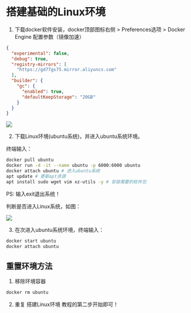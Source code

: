 # 搭建基础的Linux环境

1. 下载docker软件安装，docker顶部图标右侧 > Preferences选项 > Docker Engine 配置参数（镜像加速）

``` json
{
  "experimental": false,
  "debug": true,
  "registry-mirrors": [
    "https://gd77gs75.mirror.aliyuncs.com"
  ],
  "builder": {
    "gc": {
      "enabled": true,
      "defaultKeepStorage": "20GB"
    }
  }
}
```

<div><img src="https://img.kaikeba.com/a/14815152501202aeci.png" /></div>

2. 下载Linux环境(ubuntu系统)，并进入ubuntu系统环境。

终端输入：

``` BASH
docker pull ubuntu
docker run -d -it --name ubuntu -p 6000:6000 ubuntu
docker attach ubuntu # 进入ubuntu系统
apt update # 更新apt资源
apt install sudo wget vim xz-utils -y # 安装需要的软件包
```

PS: 输入exit退出系统！

判断是否进入Linux系统，如图：

<div><img src="https://img.kaikeba.com/a/60325152501202kkon.png" /></div>

3. 在次进入ubuntu系统环境，终端输入：

``` BASH
docker start ubuntu
docker attach ubuntu
```

## 重置环境方法

1. 移除环境容器

``` BASH
docker rm ubuntu
```

2. 重复 搭建Linux环境 教程的第二步开始即可！

